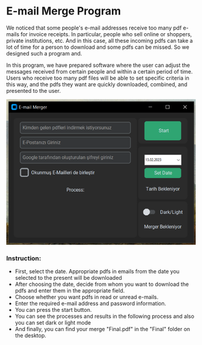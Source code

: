 # E-mail Merge Program

We noticed that some people's e-mail addresses receive too many pdf e-mails for invoice receipts. In particular, people who sell online or shoppers, private institutions, etc. And in this case, all these incoming pdfs can take a lot of time for a person to download and some pdfs can be missed. So we designed such a program and.

In this program, we have prepared software where the user can adjust the messages received from certain people and within a certain period of time. Users who receive too many pdf files will be able to set specific criteria in this way, and the pdfs they want are quickly downloaded, combined, and presented to the user.

![E-mail Merge Dark mode](https://github.com/muhammedeminsoylemez/E-mail-Merge-Program/blob/089c294b37620bff3d67a18c7c3989ef5ac89cf6/Photograph%20of%20Program/E-mail%20Merge%20Dark%20mode.png)

### Instruction:
- First, select the date. Appropriate pdfs in emails from the date you selected to the present will be downloaded
- After choosing the date, decide from whom you want to download the pdfs and enter them in the appropriate field.
- Choose whether you want pdfs in read or unread e-mails.
- Enter the required e-mail address and password information.
- You can press the start button.
- You can see the processes and results in the following process and also you can set dark or light mode
- And finally, you can find your merge "Final.pdf" in the "Final" folder on the desktop.



